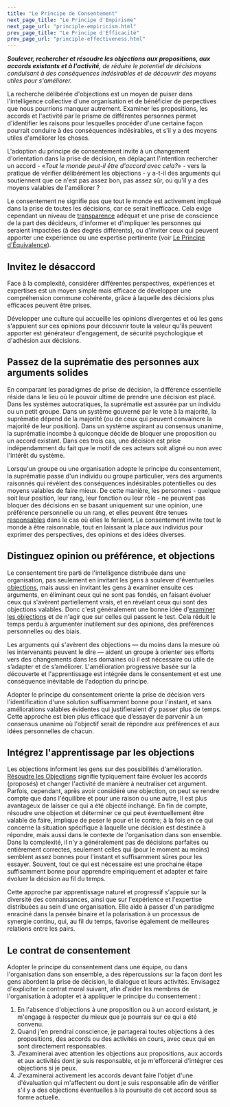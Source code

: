 ```yaml
---
title: "Le Principe de Consentement"
next_page_title: "Le Principe d'Empirisme"
next_page_url: "principle-empiricism.html"
prev_page_title: "Le Principe d'Efficacité"
prev_page_url: "principle-effectiveness.html"
---
```




_**Soulever, rechercher et résoudre les objections aux propositions, aux accords existants et à l'activité**, de réduire le potentiel de décisions conduisant à des conséquences indésirables et de découvrir des moyens utiles pour s'améliorer._

La recherche délibérée d'objections est un moyen de puiser dans l'intelligence collective d'une organisation et de bénéficier de perpectives que nous pourrions manquer autrement. Examiner les propositions, les accords et l'activité par le prisme de différentes personnes permet d'identifier les raisons pour lesquelles procéder d'une certaine façon pourrait conduire à des conséquences indésirables, et s'il y a des moyens utiles d'améliorer les choses.

L'adoption du principe de consentement invite à un changement d'orientation dans la prise de décision, en déplaçant l'intention rechercher un accord - «_Tout le monde peut-il être d'accord avec cela?_» - vers la pratique de vérifier délibérément les objections - y a-t-il des arguments qui soutiennent que ce n'est pas assez bon, pas assez sûr, ou qu'il y a des moyens valables de l'améliorer ?

Le consentement ne signifie pas que tout le monde est activement impliqué dans la prise de toutes les décisions, car ce serait inefficace. Cela exige cependant un niveau de [transparence](principle-transparency.html) adéquat et une prise de conscience de la part des décideurs, d'informer et d'impliquer les personnes qui seraient impactées (à des degrés différents), ou d'inviter ceux qui peuvent apporter une expérience ou une expertise pertinente (voir [Le Principe d'Équivalence](principle-equivalence.html)).


## Invitez le désaccord

Face à la complexité, considérer différentes perspectives, expériences et expertises est un moyen simple mais efficace de développer une compréhension commune cohérente, grâce à laquelle des décisions plus efficaces peuvent être prises.

Développer une culture qui accueille les opinions divergentes et où les gens s'appuient sur ces opinions pour découvrir toute la valeur qu'ils peuvent apporter est générateur d'engagement, de sécurité psychologique et d'adhésion  aux décisions.


## Passez de la suprématie des personnes aux arguments solides

En comparant les paradigmes de prise de décision, la différence essentielle réside dans le lieu où le pouvoir ultime de prendre une décision est placé. Dans les systèmes autocratiques, la suprématie est assurée par un individu ou un petit groupe. Dans un système gouverné par le vote à la majorité, la suprématie dépend de la majorité (ou de ceux qui peuvent convaincre la majorité de leur position). Dans un système aspirant au consensus unanime, la suprématie incombe à quiconque décide de bloquer une proposition ou un accord existant. Dans ces trois cas, une décision est prise indépendamment du fait que le motif de ces acteurs soit aligné ou non avec l'intérêt du système.

Lorsqu'un groupe ou une organisation adopte le principe du consentement, la suprématie passe d'un individu ou groupe particulier, vers des arguments raisonnés qui révèlent des conséquences indésirables potentielles ou des moyens valables de faire mieux. De cette manière, les personnes - quelque soit leur position, leur rang, leur fonction ou leur rôle - ne peuvent pas bloquer des décisions en se basant uniquement sur une opinion, une préférence personnelle ou un rang, et elles peuvent être tenues [responsables](principle-accountability.html) dans le cas où elles le feraient. Le consentement invite tout le monde à être raisonnable, tout en laissant la place aux individus pour exprimer des perspectives, des opinions et des idées diverses.


## Distinguez opinion ou préférence, et objections

Le consentement tire parti de l'intelligence distribuée dans une organisation, pas seulement en invitant les gens à soulever d'éventuelles [objections](objection.html), mais aussi en invitant les gens à examiner ensuite ces arguments, en éliminant ceux qui ne sont pas fondés, en faisant évoluer ceux qui s'avèrent partiellement vrais, et en révélant ceux qui sont des objections valables. Donc c'est généralement une bonne idée d'[examiner les objections](test-arguments-qualify-as-objections.html) et de n'agir que sur celles qui passent le test. Cela réduit le temps perdu à argumenter inutilement sur des opinions, des préférences personnelles ou des biais.

Les arguments qui s'avèrent des objections — du moins dans la mesure où les intervenants peuvent le dire — aident un groupe à orienter ses efforts vers des changements dans les domaines où il est nécessaire ou utile de s’adapter et de s’améliorer. L'amélioration progressive basée sur la découverte et l'apprentissage est intégrée dans le consentement et est une conséquence inévitable de l'adoption du principe.

Adopter le principe du consentement oriente la prise de décision vers l'identification d'une solution suffisamment bonne pour l'instant, et sans améliorations valables évidentes qui justifieraient d'y passer plus de temps. Cette approche est bien plus efficace que d’essayer de parvenir à un consensus unanime où l'objectif serait de répondre aux préférences et aux idées personnelles de chacun.


## Intégrez l'apprentissage par les objections

Les objections informent les gens sur des possibilités d'amélioration. [Résoudre les Objections](resolve-objections.html) signifie typiquement faire évoluer les accords (proposés) et changer l'activité de manière à neutraliser cet argument. Parfois, cependant, après avoir considéré une objection, on peut se rendre compte que dans l'équilibre et pour une raison ou une autre, Il est plus avantageux de laisser ce qui a été objecté inchangé. En fin de compte, résoudre une objection et déterminer ce qui peut éventuellement être valable de faire, implique de peser le pour et le contre; à la fois en ce qui concerne la situation spécifique à laquelle une décision est destinée à répondre, mais aussi dans le contexte de l'organisation dans son ensemble. Dans la complexité, il n'y a généralement pas de décisions parfaites ou entièrement correctes, seulement celles qui (pour le moment au moins) semblent assez bonnes pour l'instant et suffisamment sûres pour les essayer. Souvent, tout ce qui est nécessaire est une prochaine étape suffisamment bonne  pour apprendre empiriquement et adapter et faire évoluer la décision au fil du temps.

Cette approche par apprentissage naturel et progressif s'appuie sur la diversité des connaissances, ainsi que sur l'expérience et l'expertise distribuées au sein d'une organisation. Elle aide à passer d'un paradigme enraciné dans la pensée binaire et la polarisation à un processus de synergie continu, qui, au fil du temps, favorise également de meilleures relations entre les pairs.


## Le contrat de consentement

Adopter le principe du consentement dans une équipe, ou dans l'organisation dans son ensemble, a des répercussions sur la façon dont les gens abordent la prise de décision, le dialogue et leurs activités. Envisagez d'expliciter le contrat moral suivant, afin d'aider les membres de l'organisation à adopter et à appliquer le principe du consentement :

1. En l'absence d'objections à une proposition ou à un accord existant, je m'engage à respecter du mieux que je pourrais sur ce qui a été convenu.
2. Quand j'en prendrai conscience, je partagerai toutes objections à des propositions, des accords ou des activités en cours, avec ceux qui en sont directement responsables.
3. J’examinerai avec attention les objections aux propositions, aux accords et aux activités dont je suis responsable, et je m'efforcerai d'intégrer ces objections si je peux.
4. J'examinerai activement les accords devant faire l'objet d'une d'évaluation qui m'affectent ou dont je suis responsable afin de vérifier s'il y a des objections éventuelles à la poursuite de cet accord sous sa forme actuelle.
